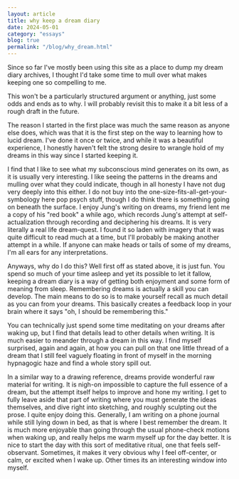 ```yaml
---
layout: article
title: why keep a dream diary
date: 2024-05-01
category: "essays"
blog: true
permalink: "/blog/why_dream.html"
---
```


Since so far I've mostly been using this site as a place to dump my dream diary archives, I thought I'd take some time to mull over what makes keeping one so compelling to me. 
<!-- excerpt -->

This won't be a particularly structured argument or anything, just some odds and ends as to why. I will probably revisit this to make it a bit less of a rough draft in the future.

The reason I started in the first place was much the same reason as anyone else does, which was that it is the first step on the way to learning how to lucid dream. I've done it once or twice, and while it was a beautiful experience, I honestly haven't felt the strong desire to wrangle hold of my dreams in this way since I started keeping it.

I find that I like to see what my subconscious mind generates on its own, as it is usually very interesting. I like seeing the patterns in the dreams and mulling over what they could indicate, though in all honesty I have not dug very deeply into this either. I do not buy into the one-size-fits-all-get-your-symbology here pop psych stuff, though I do think there is something going on beneath the surface. I enjoy Jung's writing on dreams, my friend lent me a copy of his "red book" a while ago, which records Jung's attempt at self-actualization through recording and deciphering his dreams. It is very literally a real life dream-quest. I found it so laden with imagery that it was quite difficult to read much at a time, but I'll probably be making another attempt in a while. If anyone can make heads or tails of some of my dreams, I'm all ears for any interpretations.

Anyways, why do I do this? Well first off as stated above, it is just fun. You spend so much of your time asleep and yet its possible to let it fallow, keeping a dream diary is a way of getting both enjoyment and some form of meaning from sleep. Remembering dreams is actually a skill you can develop. The main means to do so is to make yourself recall as much detail as you can from your dreams. This basically creates a feedback loop in your brain where it says "oh, I should be remembering this." 

You can technically just spend some time meditating on your dreams after waking up, but I find that details lead to other details when writing. It is much easier to meander through a dream in this way. I find myself surprised, again and again, at how you can pull on that one little thread of a dream that I still feel vaguely floating in front of myself in the morning hypnagogic haze and find a whole story spill out. 

In a similar way to a drawing reference, dreams provide wonderful raw material for writing. It is nigh-on impossible to capture the full essence of a dream, but the attempt itself helps to improve and hone my writing. I get to fully leave aside that part of writing where you must generate the ideas themselves, and dive right into sketching, and roughly sculpting out the prose. I quite enjoy doing this. Generally, I am writing on a phone journal while still lying down in bed, as that is where I best remember the dream. It is much more enjoyable than going through the usual phone-check motions when waking up, and really helps me warm myself up for the day better. It is nice to start the day with this sort of meditative ritual, one that feels self-observant. Sometimes, it makes it very obvious why I feel off-center, or calm, or excited when I wake up. Other times its an interesting window into myself. 

